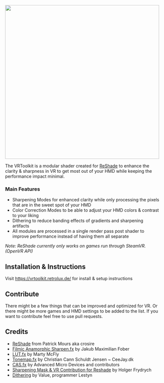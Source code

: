 <img src="https://github.com/retroluxfilm/reshade-vrtoolkit/blob/gh-pages/docs/assets/images/vrtoolkit_logo.png" width=500px>

The VRToolkit is a modular shader created for [ReShade](https://github.com/crosire/reshade)
to enhance the clarity & sharpness in VR to get most out of your HMD while keeping the performance impact minimal.

### Main Features

- Sharpening Modes for enhanced clarity while only processing the pixels that are in the sweet spot of your HMD
- Color Correction Modes to be able to adjust your HMD colors & contrast to your liking
- Dithering to reduce banding effects of gradients and sharpening artifacts
- All modules are processed in a single render pass post shader to improve performance instead of having them all separate

*Note: ReShade currently only works on games run through SteamVR. (OpenVR API)*

Installation & Instructions
---
Visit https://vrtoolkit.retrolux.de/ for install & setup instructions


Contribute
---
There might be a few things that can be improved and optimized for VR.
Or there might be more games and HMD settings to be added to the list.
If you want to contribute feel free to use pull requests.

 Credits
---
- [ReShade](https://github.com/crosire/reshade)
  from Patrick Mours aka crosire
- [Filmic Anamorphic Sharpen.fx](https://github.com/crosire/reshade-shaders/blob/master/Shaders/FilmicAnamorphSharpen.fx)
  by Jakub Maximilian Fober
- [LUT.fx](https://github.com/crosire/reshade-shaders/blob/slim/Shaders/LUT.fx)
  by Marty McFly  
- [Tonemap.fx](https://github.com/crosire/reshade-shaders/blob/master/Shaders/Tonemap.fx)
  by Christian Cann Schuldt Jensen ~ CeeJay.dk
- [CAS.fx](https://github.com/CeeJayDK/SweetFX/blob/master/Shaders/CAS.fx)
  by Advanced Micro Devices and contributors
- [Sharpening Mask & VR Contribution for Reshade](https://github.com/fholger)
  by Holger Frydrych
- [Dithering](https://gdcvault.com/play/1021771/Advanced-VR)
  by Value, programmer Lestyn
